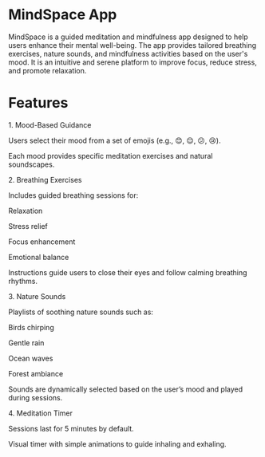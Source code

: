 # MindSpace App



MindSpace is a guided meditation and mindfulness app designed to help users enhance their mental well-being. The app provides tailored breathing exercises, nature sounds, and mindfulness activities based on the user's mood. It is an intuitive and serene platform to improve focus, reduce stress, and promote relaxation.



# Features



1\. Mood-Based Guidance


Users select their mood from a set of emojis (e.g., 😊, 😌, 😕, 😢).


Each mood provides specific meditation exercises and natural soundscapes.


2\. Breathing Exercises

Includes guided breathing sessions for:


Relaxation

Stress relief

Focus enhancement

Emotional balance



Instructions guide users to close their eyes and follow calming breathing rhythms.



3\. Nature Sounds



Playlists of soothing nature sounds such as:

Birds chirping

Gentle rain

Ocean waves

Forest ambiance

Sounds are dynamically selected based on the user’s mood and played during sessions.


4\. Meditation Timer

Sessions last for 5 minutes by default.



Visual timer with simple animations to guide inhaling and exhaling.

